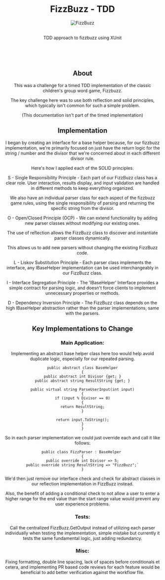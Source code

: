 <h1 align="center">FizzBuzz - TDD</h3>
<a id="top"></a>

<div align="center">
  <img src="https://encrypted-tbn0.gstatic.com/images?q=tbn:ANd9GcRRRqcFSRvWJAFKFjRirZo4UOh3jQIe5UFEoA&s" alt="FizzBuzz">
</div>
<br>

<p align="center"><span>TDD approach to fizzbuzz using XUnit</span></p>
<br>
<div align="center">

<br>
<br>

## About

This was a challenge for a timed TDD implementation of the classic children's group word game, Fizzbuzz.

The key challenge here was to use both reflection and solid principles, which typically isn't common for such a simple problem.

(This documentation isn't part of the timed implementation)

## Implementation

I began by creating an interface for a base helper because, for our fizzbuzz implementation, we're primarily focused on just have the return logic for the string / number and the divisor that we're concerned about in each different divisor rule.

Here's how I applied each of the SOLID principles.

S - Single Responsibility Principle  - Each part of our FizzBuzz class has a clear role. User interaction, results display, and input validation are handled in different methods to keep everything organized.

We also have an individual parser class for each aspect of the fizzbuzz game rules, using the single responsibility of parsing and returning the specific string from the divisor.

O - Open/Closed Principle (OCP) - We can extend functionality by adding new parser classes without modifying our existing ones.

The use of reflection allows the FizzBuzz class to discover and instantiate parser classes dynamically.

This allows us to add new parsers without changing the existing FizzBuzz code.

L - Liskov Substitution Principle - Each parser class implements the interface, any IBaseHelper implementation can be used interchangeably in our FizzBuzz class.

I - Interface Segregation Principle - The 'IBaseHelper' Interface provides a simple contract for parsing logic, and doesn't force clients to implement unnecessary properties or methods.

D - Dependency Inversion Principle - The FizzBuzz class depends on the high IBaseHelper abstraction rather than the parser implementations, same with the parsers.


## Key Implementations to Change

### Main Application:

Implementing an abstract base helper class here too would help avoid duplicate logic, especially for our repeated parsing.

```
public abstract class BaseHelper
{
public abstract int Divisor {get; }
public abstract string ResultString {get; }

public virtual string ParseUserInput(int input)
{
if (input % Divisor == 0)
{
return ResultString;
}

return input.ToString();
}
}
```

So in each parser implementation we could just override each and call it like follows:

```
public class FizzParser : BaseHelper 
{
public override int Divisor => 5;
public override string ResultString => "FizzBuzz";`
}
```

We'd then just remove our interface check and check for abstract classes in our reflection implementation in FizzBuzz instead. 

Also, the benefit of adding a conditional check to not allow a user to enter a higher range for the end value than the start range value would prevent any user experience problems.

### Tests: 
Call the centralized FizzBuzz.GetOutput instead of utilizing each parser individually when testing the implementation, simple mistake but currently it tests the same fundamental logic, just adding redundancy.

### Misc:
Fixing formatting, double line spacing, lack of spaces before conditionals et cetera, and implementing PR based code reviews for each feature would be beneficial to add better verification against the workflow file.
